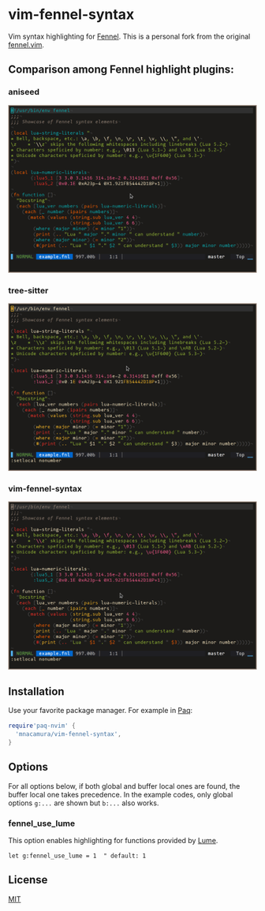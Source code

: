# vim-fennel-syntax

Vim syntax highlighting for [Fennel][1].
This is a personal fork from the original [fennel.vim][2].

## Comparison among Fennel highlight plugins:

### aniseed
![aniseed](./data/aniseed.png)

### tree-sitter
![tree-sitter-fennel](./data/treesitter.png)

### vim-fennel-syntax
![vim-fennel-syntax](./data/example.png)

## Installation

Use your favorite package manager. For example in [Paq][4]:

```lua
require'paq-nvim' {
  'mnacamura/vim-fennel-syntax',
}
```

## Options

For all options below, if both global and buffer local ones are found, the
buffer local one takes precedence.  In the example codes, only global options
`g:...` are shown but `b:...` also works.

### fennel_use_lume

This option enables highlighting for functions provided by [Lume][3].

```vim
let g:fennel_use_lume = 1  " default: 1
```

## License

[MIT](LICENSE)

[1]: https://fennel-lang.org/
[2]: https://github.com/bakpakin/fennel.vim/
[3]: https://github.com/rxi/lume/
[4]: https://github.com/savq/paq-nvim/

<!-- vim: set tw=78 spell: -->
